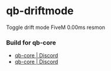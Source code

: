 # qb-driftmode
Toggle drift mode FiveM
0.00ms resmon

### Build for qb-core
- <a href="https://github.com/qbcore-framework">qb-core | Discord</a>
- <a href="https://discord.gg/qbcore">qb-core | Discord</a>


